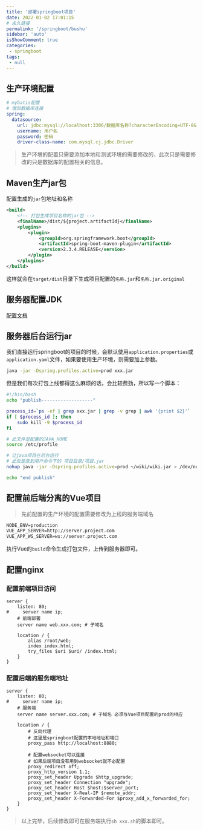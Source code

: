 ```yaml
---
title: '部署springboot项目'
date: 2022-01-02 17:01:15
# 永久链接
permalink: '/springboot/bushu'
sidebar: 'auto'
isShowComment: true
categories:
 - springboot
tags:
 - null
---
```




## 生产环境配置

```yaml
# mybatis配置
# 增加数据库连接
spring:
  datasource:
    url: jdbc:mysql://localhost:3306/数据库名称?characterEncoding=UTF-8&autoReconnect=true&serverTimezone=Asia/Shanghai&allowMultiQueries=true
    username: 用户名
    password: 密码
    driver-class-name: com.mysql.cj.jdbc.Driver
```

>   生产环境的配置只需要添加本地和测试环境的需要修改的，此次只是需要修改的只是数据库的配置相关的信息。



## Maven生产jar包

配置生成的`jar`包地址和名称

```xml
<build>
    <!-- 打包生成项目名称的jar包 -->
    <finalName>/dist/${project.artifactId}</finalName>
    <plugins>
        <plugin>
            <groupId>org.springframework.boot</groupId>
            <artifactId>spring-boot-maven-plugin</artifactId>
            <version>2.3.4.RELEASE</version>
        </plugin>
    </plugins>
</build>
```

这样就会在`target/dist`目录下生成项目配置的`名称.jar`和`名称.jar.original`



## 服务器配置JDK

[配置文档](https://www.wjstar.top/pages/eff384/)



## 服务器后台运行jar

我们直接运行springboot的项目的时候，会默认使用`application.properties`或`application.yaml`文件，如果要使用生产环境，则需要加上参数。

```bash
java -jar -Dspring.profiles.active=prod xxx.jar
```

但是我们每次打包上线都得这么麻烦的话，会比较费劲，所以写一个脚本：

```sh
#!/bin/bash
echo "publish-------------------"

process_id=`ps -ef | grep xxx.jar | grep -v grep | awk '{print $2}'`
if [ $process_id ]; then
    sudo kill -9 $process_id
fi

# 此文件是配置的JAVA_HOME
source /etc/profile

# 让java项目在后台运行
# 此处是放到用户命令下的 项目目录/项目.jar
nohup java -jar -Dspring.profiles.active=prod ~/wiki/wiki.jar > /dev/null 2>&1 &

echo "end publish"
```



## 配置前后端分离的Vue项目

>   先前配置的生产环境的配置需要修改为上线的服务端域名

```txt
NODE_ENV=production
VUE_APP_SERVER=http://server.project.com
VUE_APP_WS_SERVER=ws://server.project.com
```

执行Vue的`build`命令生成打包文件，上传到服务器即可。



## 配置nginx



### 配置前端项目访问

```nginx
server {
    listen: 80;
#     server name ip;
    # 前端部署
    server name web.xxx.com; # 子域名

    location / {
        alias /root/web;
        index index.html;
        try_files $uri $uri/ /index.html;
    }
}
```



### 配置后端的服务端地址

```nginx
server {
    listen: 80;
#     server name ip;
    # 服务端
    server name server.xxx.com; # 子域名 必须与Vue项目配置的prod的相应

    location / {
        # 反向代理
        # 这里是springboot配置的本地地址和端口
        proxy_pass http://localhost:8880;

        # 配置websocket可以连接
        # 如果后端项目没有用到websocket就不必配置
        proxy_redirect off;
        proxy_http_version 1.1;
        proxy_set_header Upgrade $http_upgrade;
        proxy_set_header Connection "upgrade";
        proxy_set_header Host $host:$server_port;
        proxy_set_header X-Real-IP $remote_addr;
        proxy_set_header X-Forwarded-For $proxy_add_x_forwarded_for;
    }
}
```



>   以上完毕，后续修改即可在服务端执行`sh xxx.sh`的脚本即可。